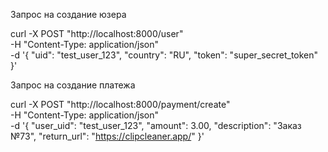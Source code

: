 Запрос на создание юзера 

curl -X POST "http://localhost:8000/user" \
  -H "Content-Type: application/json" \
  -d '{
    "uid": "test_user_123",
    "country": "RU",
    "token": "super_secret_token"
  }'


Запрос на создание платежа 

curl -X POST "http://localhost:8000/payment/create" \
  -H "Content-Type: application/json" \
  -d '{
    "user_uid": "test_user_123",
    "amount": 3.00,
    "description": "Заказ №73",
    "return_url": "https://clipcleaner.app/"
  }'
